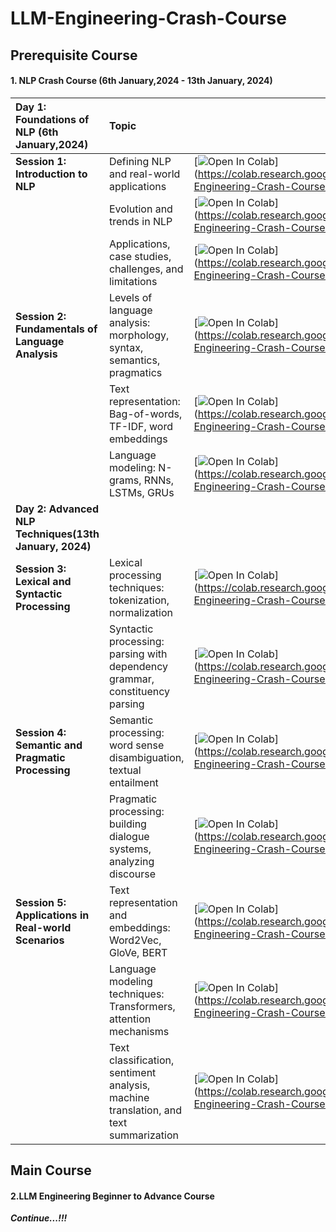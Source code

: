 # LLM-Engineering-Crash-Course

## Prerequisite Course

#### 1. NLP Crash Course (6th January,2024 - 13th January, 2024)

| Day 1: Foundations of NLP (6th January,2024)                 | Topic                                                                                |                                                                                                                                          |
| :----------------------------------------------------------- | :----------------------------------------------------------------------------------- | ---------------------------------------------------------------------------------------------------------------------------------------- |
| **Session 1: Introduction to NLP**                     | Defining NLP and real-world applications                                             | [![Open In Colab](https://colab.research.google.com/assets/colab-badge.svg)](https://colab.research.google.com/github/ashishpatel26/LLM-Engineering-Crash-Course/] |
|                                                              | Evolution and trends in NLP                                                          | [![Open In Colab](https://colab.research.google.com/assets/colab-badge.svg)](https://colab.research.google.com/github/ashishpatel26/LLM-Engineering-Crash-Course/] |
|                                                              | Applications, case studies, challenges, and limitations                              | [![Open In Colab](https://colab.research.google.com/assets/colab-badge.svg)](https://colab.research.google.com/github/ashishpatel26/LLM-Engineering-Crash-Course/] |
| **Session 2: Fundamentals of Language Analysis**       | Levels of language analysis: morphology, syntax, semantics, pragmatics               | [![Open In Colab](https://colab.research.google.com/assets/colab-badge.svg)](https://colab.research.google.com/github/ashishpatel26/LLM-Engineering-Crash-Course/] |
|                                                              | Text representation: Bag-of-words, TF-IDF, word embeddings                           | [![Open In Colab](https://colab.research.google.com/assets/colab-badge.svg)](https://colab.research.google.com/github/ashishpatel26/LLM-Engineering-Crash-Course/] |
|                                                              | Language modeling: N-grams, RNNs, LSTMs, GRUs                                        | [![Open In Colab](https://colab.research.google.com/assets/colab-badge.svg)](https://colab.research.google.com/github/ashishpatel26/LLM-Engineering-Crash-Course/] |
| **Day 2: Advanced NLP Techniques(13th January, 2024)** |                                                                                      |                                                                                                                                          |
| **Session 3: Lexical and Syntactic Processing**        | Lexical processing techniques: tokenization, normalization                           | [![Open In Colab](https://colab.research.google.com/assets/colab-badge.svg)](https://colab.research.google.com/github/ashishpatel26/LLM-Engineering-Crash-Course/] |
|                                                              | Syntactic processing: parsing with dependency grammar, constituency parsing          | [![Open In Colab](https://colab.research.google.com/assets/colab-badge.svg)](https://colab.research.google.com/github/ashishpatel26/LLM-Engineering-Crash-Course/] |
| **Session 4: Semantic and Pragmatic Processing**       | Semantic processing: word sense disambiguation, textual entailment                   | [![Open In Colab](https://colab.research.google.com/assets/colab-badge.svg)](https://colab.research.google.com/github/ashishpatel26/LLM-Engineering-Crash-Course/] |
|                                                              | Pragmatic processing: building dialogue systems, analyzing discourse                 | [![Open In Colab](https://colab.research.google.com/assets/colab-badge.svg)](https://colab.research.google.com/github/ashishpatel26/LLM-Engineering-Crash-Course/] |
| **Session 5: Applications in Real-world Scenarios**    | Text representation and embeddings: Word2Vec, GloVe, BERT                            | [![Open In Colab](https://colab.research.google.com/assets/colab-badge.svg)](https://colab.research.google.com/github/ashishpatel26/LLM-Engineering-Crash-Course/] |
|                                                              | Language modeling techniques: Transformers, attention mechanisms                     | [![Open In Colab](https://colab.research.google.com/assets/colab-badge.svg)](https://colab.research.google.com/github/ashishpatel26/LLM-Engineering-Crash-Course/] |
|                                                              | Text classification, sentiment analysis, machine translation, and text summarization | [![Open In Colab](https://colab.research.google.com/assets/colab-badge.svg)](https://colab.research.google.com/github/ashishpatel26/LLM-Engineering-Crash-Course/] |

## Main Course

#### 2.LLM Engineering Beginner to Advance Course

***Continue...!!!***
